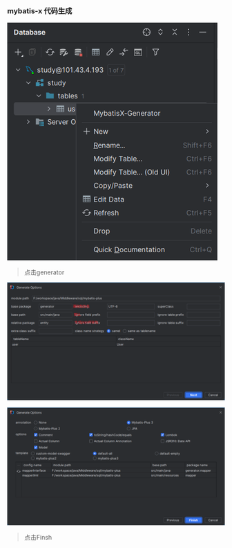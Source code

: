 ### mybatis-x 代码生成
![img.png](img.png)
> 点击generator

![img_1.png](img_1.png)

![img_2.png](img_2.png)

> 点击Finsh